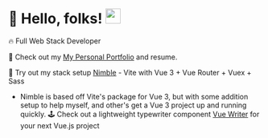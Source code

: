 # 🚀 Hello, folks! <img src="https://raw.githubusercontent.com/MartinHeinz/MartinHeinz/master/wave.gif" width="30px">

🔥  Full Web Stack Developer 

🌱 Check out my <a href='https://quelchlax.tech' target="_blank"> My Personal Portfolio</a> and resume.

🧪  Try out my stack setup <a href='https://github.com/quelchx/nimble'>Nimble</a> - Vite with Vue 3 + Vue Router + Vuex + Sass
- Nimble is based off Vite's package for Vue 3, but with some addition setup to help myself, and other's get a Vue 3 project up and running quickly.
🕹️ Check out a lightweight typewriter component <a href='https://www.npmjs.com/package/vue-writer'>Vue Writer</a>  for your next Vue.js project 



